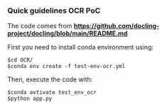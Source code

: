 ### Quick guidelines OCR PoC

The code comes from **https://github.com/docling-project/docling/blob/main/README.md**

First you need to install conda environment using: 
```console
$cd OCR/
$conda env create -f test-env-ocr.yml
```

Then, execute the code with:
```console
$conda avtivate test_env_ocr
$python app.py
```